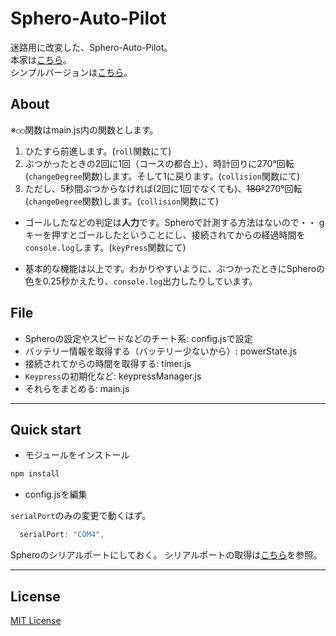 # Sphero-Auto-Pilot

迷路用に改変した、Sphero-Auto-Pilot。  
本家は[こちら](https://github.com/yammmt/Sphero-Auto-Pilot)。  
シンプルバージョンは[こちら](https://github.com/shundroid/Sphero-Auto-Pilot/tree/simple)。

## About

※`○○`関数はmain.js内の関数とします。

1. ひたすら前進します。(`roll`関数にて)
2. ぶつかったときの2回に1回（コースの都合上）、時計回りに270°回転(`changeDegree`関数)します。そして1に戻ります。(`collision`関数にて)
3. ただし、5秒間ぶつからなければ(2回に1回でなくても)、~~180°~~270°回転(`changeDegree`関数)します。(`collision`関数にて)

- ゴールしたなどの判定は**人力**です。Spheroで計測する方法はないので・・
  gキーを押すとゴールしたということにし、接続されてからの経過時間を`console.log`します。(`keyPress`関数にて)

- 基本的な機能は以上です。わかりやすいように、ぶつかったときにSpheroの色を0.25秒かえたり、`console.log`出力したりしています。

## File

- Spheroの設定やスピードなどのチート系: config.jsで設定
- バッテリー情報を取得する（バッテリー少ないから）: powerState.js
- 接続されてからの時間を取得する: timer.js
- `Keypress`の初期化など: keypressManager.js
- それらをまとめる: main.js

___

## Quick start

- モジュールをインストール

```bash
npm install
```

- config.jsを編集

`serialPort`のみの変更で動くはず。

```js
  serialPort: "COM4",
```
Spheroのシリアルポートにしておく。
シリアルポートの取得は[こちら](https://github.com/comozilla/Sphero-wakuwaku/wiki/%E7%92%B0%E5%A2%83%E8%A8%AD%E5%AE%9A)を参照。

---

## License
[MIT License](http://wisdommingle.com/mit-license/)
